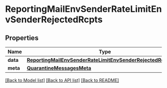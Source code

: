 # ReportingMailEnvSenderRateLimitEnvSenderRejectedRcpts

## Properties
Name | Type | Description | Notes
------------ | ------------- | ------------- | -------------
**data** | [**ReportingMailEnvSenderRateLimitEnvSenderRejectedRcptsData**](ReportingMailEnvSenderRateLimitEnvSenderRejectedRcptsData.md) |  | [optional] 
**meta** | [**QuarantineMessagesMeta**](QuarantineMessagesMeta.md) |  | [optional] 

[[Back to Model list]](../README.md#documentation-for-models) [[Back to API list]](../README.md#documentation-for-api-endpoints) [[Back to README]](../README.md)

